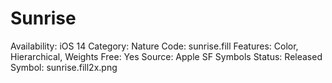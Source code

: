 # Sunrise

Availability: iOS 14
Category: Nature
Code: sunrise.fill
Features: Color, Hierarchical, Weights
Free: Yes
Source: Apple SF Symbols
Status: Released
Symbol: sunrise.fill2x.png